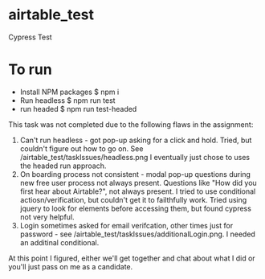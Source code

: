 # airtable_test
Cypress Test

# To run
- Install NPM packages
$ npm i
- Run headless 
$ npm run test
- run headed
$ npm run test-headed



This task was not completed due to the following flaws in the assignment:
1.  Can't run headless - got pop-up asking for a click and hold.  Tried, but couldn't figure out how to go on.  See /airtable_test/taskIssues/headless.png  I eventually just chose to uses the headed run approach.
2. On boarding process not consistent - modal pop-up questions during new free user process not always present.  Questions like "How did you first hear about Airtable?", not always present.  I tried to use conditional actiosn/verification, but couldn't get it to failthfully work.   Tried using jquery to look for elements before accessing them, but found cypress not very helpful.
3. Login sometimes asked for email verifcation, other times just for password - see /airtable_test/taskIssues/additionalLogin.png.  I needed an additinal conditional.

At this point I figured, either we'll get together and chat about what I did or you'll just pass on me as a candidate.